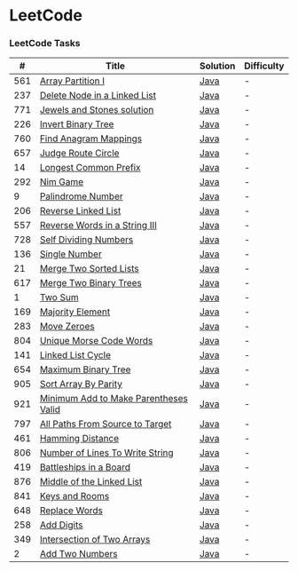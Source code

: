 LeetCode
=========

### LeetCode Tasks



| # | Title | Solution | Difficulty |
|---| ----- | -------- | ---------- |
|561|[Array Partition I](https://leetcode.com/problems/array-partition-i/description/) | [Java](./src/array_partition_I)|-|
|237|[Delete Node in a Linked List](https://leetcode.com/problems/delete-node-in-a-linked-list/description/) | [Java](./src/delete_node_linked_list)|-|
|771|[Jewels and Stones solution](https://leetcode.com/problems/jewels-and-stones/description/) | [Java](./src/jewels_and_stones)|-|
|226|[Invert Binary Tree](https://leetcode.com/problems/invert-binary-tree/description/) | [Java](./src/invert_binary_tree)|-|
|760|[Find Anagram Mappings](https://leetcode.com/problems/find-anagram-mappings/description/) | [Java](./src/find_anagram_mappings)|-|
|657|[Judge Route Circle](https://leetcode.com/problems/judge-route-circle/description/) | [Java](./src/judge_route_circle)|-|
|14|[Longest Common Prefix](https://leetcode.com/problems/longest-common-prefix/description/) | [Java](./src/longest_common_prefix)|-|
|292|[Nim Game](https://leetcode.com/problems/nim-game/description/) | [Java](./src/nim_game)|-|
|9|[Palindrome Number](https://leetcode.com/problems/nim-game/) | [Java](./src/palindrome_number)|-|
|206|[Reverse Linked List](https://leetcode.com/problems/reverse-linked-list/description/) | [Java](./src/reverse_linked_list)|-|
|557|[Reverse Words in a String III](https://leetcode.com/problems/reverse-words-in-a-string-iii/description/) | [Java](./src/reverse_words_string_III)|-|
|728|[Self Dividing Numbers](https://leetcode.com/problems/self-dividing-numbers/description/) | [Java](./src/self_dividing_numbers)|-|
|136|[Single Number](https://leetcode.com/problems/single-number/description/) | [Java](./src/single_number)|-|
|21|[Merge Two Sorted Lists](https://leetcode.com/problems/merge-two-sorted-lists/description/) | [Java](./src/merge_two_sorted_lists)|-|
|617|[Merge Two Binary Trees](https://leetcode.com/problems/merge-two-binary-trees/description/) | [Java](./src/merge_two_binary_trees)|-|
|1|[Two Sum](https://leetcode.com/problems/two-sum/) | [Java](./src/two_sum)|-|
|169|[Majority Element](https://leetcode.com/problems/majority-element/description/) | [Java](./src/majority_element)|-|
|283|[Move Zeroes](https://leetcode.com/problems/move-zeroes/description/) | [Java](./src/move_zeroes)|-|
|804|[Unique Morse Code Words](https://leetcode.com/problems/unique-morse-code-words/description/) | [Java](./src/unique_morse_code_words)|-|
|141|[Linked List Cycle](https://leetcode.com/problems/linked-list-cycle/description/) | [Java](./src/linked_list_cycle)|-|
|654|[Maximum Binary Tree](https://leetcode.com/problems/maximum-binary-tree/) | [Java](./src/maximum_binary_tree)|-|
|905|[Sort Array By Parity](https://leetcode.com/problems/sort-array-by-parity/) | [Java](./src/sort_array_by_parity)|-|
|921|[Minimum Add to Make Parentheses Valid](https://leetcode.com/problems/minimum-add-to-make-parentheses-valid/) | [Java](./src/minimum_add_to_make_parentheses_valid)|-|
|797|[All Paths From Source to Target](https://leetcode.com/problems/all-paths-from-source-to-target/) | [Java](./src/all_paths_from_source_to_target)|-|
|461|[Hamming Distance](https://leetcode.com/problems/hamming-distance/) | [Java](./src/hamming_distance)|-|
|806|[Number of Lines To Write String](https://leetcode.com/problems/number-of-lines-to-write-string/) | [Java](./src/number_of_lines_to_write_string)|-|
|419|[Battleships in a Board](https://leetcode.com/problems/battleships-in-a-board/) | [Java](./src/battleships_in_a_board)|-|
|876|[Middle of the Linked List](https://leetcode.com/problems/middle-of-the-linked-list/) | [Java](./src/middle_of_the_linked_list)|-|
|841|[Keys and Rooms](https://leetcode.com/problems/keys-and-rooms/) | [Java](./src/keys_and_rooms)|-|
|648|[Replace Words](https://leetcode.com/problems/replace-words/) | [Java](./src/replace_words)|-|
|258|[Add Digits](https://leetcode.com/problems/add-digits/) | [Java](./src/add_digits)|-|
|349|[Intersection of Two Arrays](https://leetcode.com/problems/intersection-of-two-arrays/) | [Java](./src/intersection_of_two_arrays)|-|
|2|[Add Two Numbers](https://leetcode.com/problems/add-two-numbers/) | [Java](./src/add_two_numbers)|-|
